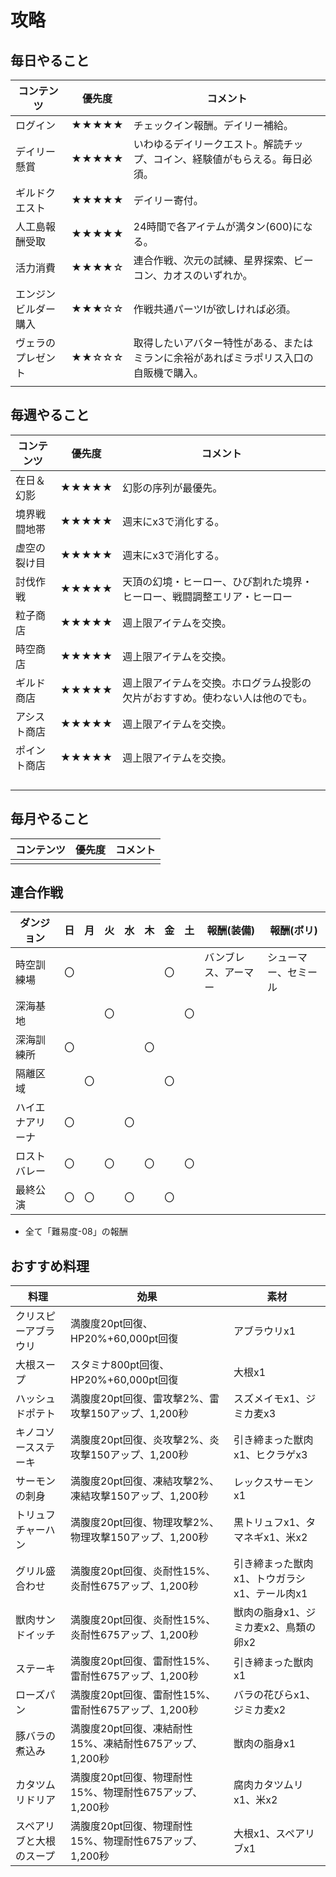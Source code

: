 # 攻略

## 毎日やること
| コンテンツ | 優先度 | コメント |
| --- | :---: | --- |
| ログイン | ★★★★★ | チェックイン報酬。デイリー補給。 |
| デイリー懸賞 | ★★★★★ | いわゆるデイリークエスト。解読チップ、コイン、経験値がもらえる。毎日必須。 |
| ギルドクエスト | ★★★★★ | デイリー寄付。 |
| 人工島報酬受取 | ★★★★★ | 24時間で各アイテムが満タン(600)になる。 |
| 活力消費 | ★★★★☆ | 連合作戦、次元の試練、星界探索、ビーコン、カオスのいずれか。 |
| エンジンビルダー購入 | ★★★☆☆ | 作戦共通パーツⅠが欲しければ必須。|
| ヴェラのプレゼント | ★★☆☆☆ | 取得したいアバター特性がある、またはミランに余裕があればミラポリス入口の自販機で購入。 |
|  |  |  |


## 毎週やること
| コンテンツ | 優先度 | コメント |
| --- | :---: | --- |
| 在日＆幻影 | ★★★★★ | 幻影の序列が最優先。 |
| 境界戦闘地帯 | ★★★★★ | 週末にx3で消化する。 |
| 虚空の裂け目 | ★★★★★ | 週末にx3で消化する。 |
| 討伐作戦 | ★★★★★ | 天頂の幻境・ヒーロー、ひび割れた境界・ヒーロー、戦闘調整エリア・ヒーロー |
| 粒子商店 | ★★★★★ | 週上限アイテムを交換。 |
| 時空商店 | ★★★★★ | 週上限アイテムを交換。 |
| ギルド商店 | ★★★★★ | 週上限アイテムを交換。ホログラム投影の欠片がおすすめ。使わない人は他のでも。 |
| アシスト商店 | ★★★★★ | 週上限アイテムを交換。 |
| ポイント商店 | ★★★★★ | 週上限アイテムを交換。 |
|  |  |  |
|  |  |  |
|  |  |  |
|  |  |  |

## 毎月やること
| コンテンツ | 優先度 | コメント |
| --- | :---: | --- |
|  |  |  |

## 連合作戦
| ダンジョン | 日 | 月 | 火 | 水 | 木 | 金 | 土 | 報酬(装備) | 報酬(ボリ) |
| --- | :---: | :---: | :---: | :---: | :---: | :---: | :---: | --- | --- |
| 時空訓練場 | 〇 |  |  |  |  | 〇 |  | バンブレス、アーマー | シューマー、セミール |
| 深海基地 |  |  | 〇 |  |  |  | 〇 |  |  |
| 深海訓練所 | 〇 |  |  |  | 〇 |  |  |  |
| 隔離区域 |  | 〇 |  |  |  | 〇 |  |  |
| ハイエナアリーナ | 〇 |  |  | 〇 |  |  |  |  |
| ロストバレー | 〇 |  | 〇 |  | 〇 |  | 〇 |  |  |
| 最終公演 | 〇 | 〇 |  | 〇 |  | 〇 |  |  |  |

* 全て「難易度-08」の報酬

## おすすめ料理
| 料理 | 効果 | 素材 |
| --- | --- | --- |
| クリスピーアブラウリ | 満腹度20pt回復、HP20%+60,000pt回復 | アブラウリx1 |
| 大根スープ | スタミナ800pt回復、HP20%+60,000pt回復 | 大根x1 |
| ハッシュドポテト | 満腹度20pt回復、雷攻撃2%、雷攻撃150アップ、1,200秒 | スズメイモx1、ジミカ麦x3 |
| キノコソースステーキ | 満腹度20pt回復、炎攻撃2%、炎攻撃150アップ、1,200秒 | 引き締まった獣肉x1、ヒクラゲx3 |
| サーモンの刺身 | 満腹度20pt回復、凍結攻撃2%、凍結攻撃150アップ、1,200秒 | レックスサーモンx1 |
| トリュフチャーハン | 満腹度20pt回復、物理攻撃2%、物理攻撃150アップ、1,200秒 | 黒トリュフx1、タマネギx1、米x2 |
| グリル盛合わせ | 満腹度20pt回復、炎耐性15%、炎耐性675アップ、1,200秒 | 引き締まった獣肉x1、トウガラシx1、テール肉x1 |
| 獣肉サンドイッチ | 満腹度20pt回復、炎耐性15%、炎耐性675アップ、1,200秒 | 獣肉の脂身x1、ジミカ麦x2、鳥類の卵x2 |
| ステーキ | 満腹度20pt回復、雷耐性15%、雷耐性675アップ、1,200秒 | 引き締まった獣肉x1 |
| ローズパン | 満腹度20pt回復、雷耐性15%、雷耐性675アップ、1,200秒 | バラの花びらx1、ジミカ麦x2 |
| 豚バラの煮込み | 満腹度20pt回復、凍結耐性15%、凍結耐性675アップ、1,200秒 | 獣肉の脂身x1 |
| カタツムリドリア | 満腹度20pt回復、物理耐性15%、物理耐性675アップ、1,200秒 | 腐肉カタツムリx1、米x2 |
| スペアリブと大根のスープ | 満腹度20pt回復、物理耐性15%、物理耐性675アップ、1,200秒 | 大根x1、スペアリブx1 |
